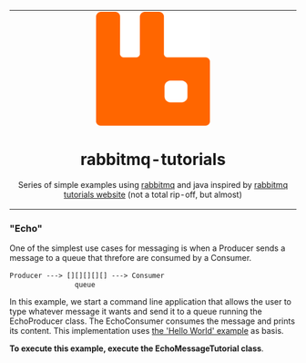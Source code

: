 
<table align="center"><tr><td align="center" width="9999">
<img src="./rabbitmq.svg" alt="rabbitmq logo" width="200" height="200" style="">

# rabbitmq-tutorials
Series of simple examples using [rabbitmq] and java inspired by [rabbitmq tutorials website] (not a total rip-off, but almost)
</td></tr></table>

### "Echo"
One of the simplest use cases for messaging is when a Producer sends a message to a queue that threfore are 
consumed by a Consumer. 

````
Producer ---> [][][][][] ---> Consumer
                queue
````

In this example, we start a command line application that allows the user
to type whatever message it wants and send it to a queue running the EchoProducer class. The EchoConsumer
consumes the message and prints its content.
This implementation uses [the 'Hello World' example](https://www.rabbitmq.com/tutorials/tutorial-one-java.html) as 
basis. 

**To execute this example, execute the EchoMessageTutorial class**. 


[rabbitmq]:https://www.rabbitmq.com/
[rabbitmq tutorials website]:https://www.rabbitmq.com/getstarted.html
